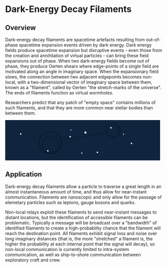 # Dark-Energy Decay Filaments

## Overview

Dark-energy decay filaments are spacetime artefacts resulting from out-of-phase spacetime expansion events driven by dark energy.  Dark energy fields produce spacetime expansion but disruptive events - even those from the creation and annihilation of virtual particles - can bring these field expansions out of phase. When two dark-energy fields become out of phase, they produce Oerten shears where edge-points of a single field are motivated along an angle in imaginary space.  When the expansionary field slows, the connection between two adjacent edgepoints becomes non-local, with a two-dimensional vector of imaginary space between them, known as a "filament", called by Oerten "the stretch-marks of the universe".  The ends of filaments function as virtual wormholes.

Researchers predict that any patch of "empty space" contains millions of such filaments, and that they are more common near stellar bodies than between them.

![_|data|25](header_chart_1.png)

## Application

Dark-energy decay filaments allow a particle to traverse a great length in an almost instantaneous amount of time, and thus allow for near-instant communication.  Filaments are nanoscopic and only allow for the passage of elemetary particles such as leptons, gauge bosons and quarks.  

Non-local relays exploit these filaments to send near-instant messages to distant locations, but the identification of accessible filaments can be problematic.  Typically a message will be broadcast over a "bandwidth" of identified filaments to create a high-probability chance that the filament will reach the destination point.  All filaments exhibit signal loss and noise over long imaginary distances (that is, the more "stretched" a filament is, the higher the probability at each internal point that the signal will decay), so non-local communication is currently limited to intra-system communication, as well as ship-to-shore communication between exploratory craft and crew.